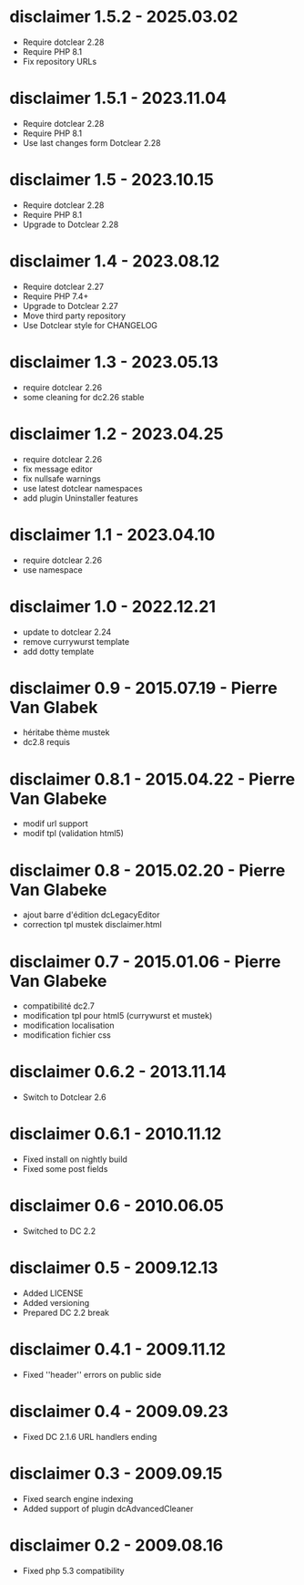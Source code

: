 disclaimer 1.5.2 - 2025.03.02
===========================================================
* Require dotclear 2.28
* Require PHP 8.1
* Fix repository URLs

disclaimer 1.5.1 - 2023.11.04
===========================================================
* Require dotclear 2.28
* Require PHP 8.1
* Use last changes form Dotclear 2.28

disclaimer 1.5 - 2023.10.15
===========================================================
* Require dotclear 2.28
* Require PHP 8.1
* Upgrade to Dotclear 2.28

disclaimer 1.4 - 2023.08.12
===========================================================
* Require dotclear 2.27
* Require PHP 7.4+
* Upgrade to Dotclear 2.27
* Move third party repository
* Use Dotclear style for CHANGELOG

disclaimer 1.3 - 2023.05.13
===========================================================
* require dotclear 2.26
* some cleaning for dc2.26 stable

disclaimer 1.2 - 2023.04.25
===========================================================
* require dotclear 2.26
* fix message editor
* fix nullsafe warnings
* use latest dotclear namespaces
* add plugin Uninstaller features

disclaimer 1.1 - 2023.04.10
===========================================================
* require dotclear 2.26
* use namespace

disclaimer 1.0 - 2022.12.21
===========================================================
* update to dotclear 2.24
* remove currywurst template
* add dotty template

disclaimer 0.9 - 2015.07.19 - Pierre Van Glabek
===========================================================
* héritabe thème mustek
* dc2.8 requis

disclaimer 0.8.1 - 2015.04.22 - Pierre Van Glabeke
===========================================================
* modif url support
* modif tpl (validation html5)

disclaimer 0.8 - 2015.02.20 - Pierre Van Glabeke
===========================================================
* ajout barre d'édition dcLegacyEditor
* correction tpl mustek disclaimer.html

disclaimer 0.7 - 2015.01.06 - Pierre Van Glabeke
===========================================================
* compatibilité dc2.7
* modification tpl pour html5 (currywurst et mustek)
* modification localisation
* modification fichier css

disclaimer 0.6.2 - 2013.11.14
===========================================================
* Switch to Dotclear 2.6

disclaimer 0.6.1 - 2010.11.12
===========================================================
* Fixed install on nightly build
* Fixed some post fields

disclaimer 0.6 - 2010.06.05
===========================================================
* Switched to DC 2.2

disclaimer 0.5 - 2009.12.13
===========================================================
* Added LICENSE
* Added versioning
* Prepared DC 2.2 break

disclaimer 0.4.1 - 2009.11.12
===========================================================
* Fixed ''header'' errors on public side

disclaimer 0.4 - 2009.09.23
===========================================================
* Fixed DC 2.1.6 URL handlers ending

disclaimer 0.3 - 2009.09.15
===========================================================
* Fixed search engine indexing
* Added support of plugin dcAdvancedCleaner

disclaimer 0.2 - 2009.08.16
===========================================================
* Fixed php 5.3 compatibility
